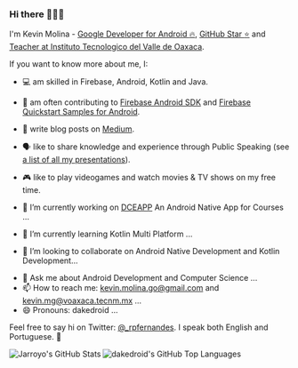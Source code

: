 ### Hi there :wave::smiley:✨ 


I'm Kevin Molina - [Google Developer for Android :fire:](), [GitHub Star :star:](https://stars.github.com/profiles/rosariopfernandes/) and [Teacher at Instituto Tecnologico del Valle de Oaxaca](https://www.voaxaca.tecnm.mx/).

If you want to know more about me, I:
- :computer: am skilled in Firebase, Android, Kotlin and Java.
- :busts_in_silhouette: am often contributing to
[Firebase Android SDK](https://github.com/firebase/firebase-android-sdk) and
[Firebase Quickstart Samples for Android](https://github.com/firebase/quickstart-android).
- :memo: write blog posts on [Medium](https://medium.com/@rosariopfernandes).
- :speaking_head: like to share knowledge and experience through Public Speaking (see [a list of all my presentations](https://github.com/rosariopfernandes/rosariopfernandes/blob/main/presentations.md)).
- :video_game: like to play videogames and watch movies & TV shows on my free time.

- 🔭 I’m currently working on [DCEAPP](https://deceapp-deaf2.web.app/) An Android Native App for Courses ...
- 🌱 I’m currently learning Kotlin Multi Platform ...
- 👯 I’m looking to collaborate on Android Native Development and Kotlin Development...
<!-- - 🤔 I’m looking for help with ... -->
- 💬 Ask me about Android Development and Computer Science ...
- 📫 How to reach me: kevin.molina.go@gmail.com and kevin.mg@voaxaca.tecnm.mx ...
- 😄 Pronouns: dakedroid ...

Feel free to say hi on Twitter: [@_rpfernandes](https://twitter.com/_rpfernandes). I speak both English and Portuguese. 🙂




  <img align="left" alt="Jarroyo's GitHub Stats" src="https://github-readme-stats.vercel.app/api?username=dakedroid&show_icons=true&hide_border=true&show_icons=true&count_private=true" />

  <img align="left" alt="dakedroid's GitHub Top Languages" src="https://github-readme-stats.vercel.app/api/top-langs/?username=dakedroid&hide_border=true&show_icons=true&count_private=true" />


